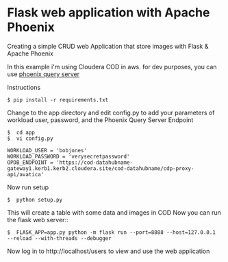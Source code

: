 # Flask web application with Apache Phoenix

Creating a simple CRUD web Application that store images with Flask & Apache Phoenix

In this example i'm using Cloudera COD in aws. for dev purposes, you can use [phoenix query server](https://github.com/apache/phoenix-queryserver/tree/master/python-phoenixdb#setting-up-a-development-environment)

Instructions
```
$ pip install -r requirements.txt
```
Change to the app directory and edit config.py to add your parameters of workload user, password, and the Phoenix Query Server Endpoint
```
$  cd app
$  vi config.py

WORKLOAD_USER = 'bobjones'
WORKLOAD_PASSWORD = 'verysecretpassword'
OPDB_ENDPOINT = 'https://cod-datahubname-gateway1.kerb1.kerb2.cloudera.site/cod-datahubname/cdp-proxy-api/avatica'

```
 Now run setup
```
$  python setup.py
```
This will create a table with some data and images in COD
Now you can run the flask web server::
```
$  FLASK_APP=app.py python -m flask run --port=8888 --host=127.0.0.1  --reload --with-threads --debugger
```
Now log in to http://localhost/users to view and use the web application
